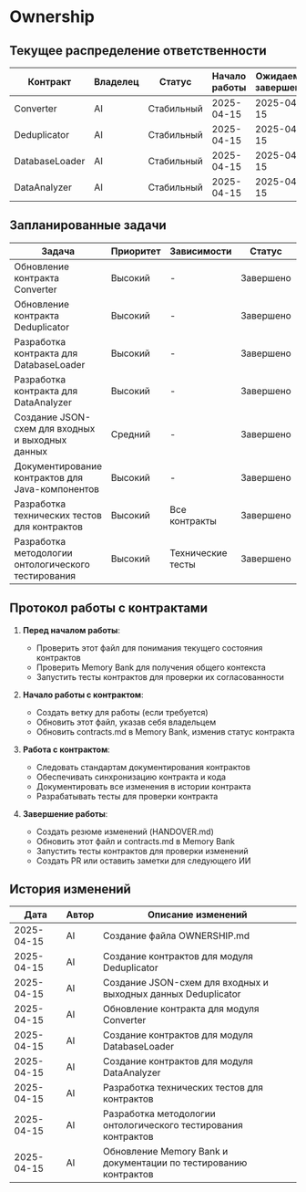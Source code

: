 # Ownership

## Текущее распределение ответственности

| Контракт | Владелец | Статус | Начало работы | Ожидаемое завершение |
|----------|----------|--------|---------------|----------------------|
| Converter | AI | Стабильный | 2025-04-15 | 2025-04-15 |
| Deduplicator | AI | Стабильный | 2025-04-15 | 2025-04-15 |
| DatabaseLoader | AI | Стабильный | 2025-04-15 | 2025-04-15 |
| DataAnalyzer | AI | Стабильный | 2025-04-15 | 2025-04-15 |

## Запланированные задачи

| Задача | Приоритет | Зависимости | Статус | Назначено |
|--------|-----------|-------------|--------|-----------|
| Обновление контракта Converter | Высокий | - | Завершено | AI |
| Обновление контракта Deduplicator | Высокий | - | Завершено | AI |
| Разработка контракта для DatabaseLoader | Высокий | - | Завершено | AI |
| Разработка контракта для DataAnalyzer | Высокий | - | Завершено | AI |
| Создание JSON-схем для входных и выходных данных | Средний | - | Завершено | AI |
| Документирование контрактов для Java-компонентов | Высокий | - | Завершено | AI |
| Разработка технических тестов для контрактов | Высокий | Все контракты | Завершено | AI |
| Разработка методологии онтологического тестирования | Высокий | Технические тесты | Завершено | AI |

## Протокол работы с контрактами

1. **Перед началом работы**:
   - Проверить этот файл для понимания текущего состояния контрактов
   - Проверить Memory Bank для получения общего контекста
   - Запустить тесты контрактов для проверки их согласованности

2. **Начало работы с контрактом**:
   - Создать ветку для работы (если требуется)
   - Обновить этот файл, указав себя владельцем
   - Обновить contracts.md в Memory Bank, изменив статус контракта

3. **Работа с контрактом**:
   - Следовать стандартам документирования контрактов
   - Обеспечивать синхронизацию контракта и кода
   - Документировать все изменения в истории контракта
   - Разрабатывать тесты для проверки контракта

4. **Завершение работы**:
   - Создать резюме изменений (HANDOVER.md)
   - Обновить этот файл и contracts.md в Memory Bank
   - Запустить тесты контрактов для проверки изменений
   - Создать PR или оставить заметки для следующего ИИ

## История изменений

| Дата | Автор | Описание изменений |
|------|-------|-------------------|
| 2025-04-15 | AI | Создание файла OWNERSHIP.md |
| 2025-04-15 | AI | Создание контрактов для модуля Deduplicator |
| 2025-04-15 | AI | Создание JSON-схем для входных и выходных данных Deduplicator |
| 2025-04-15 | AI | Обновление контракта для модуля Converter |
| 2025-04-15 | AI | Создание контрактов для модуля DatabaseLoader |
| 2025-04-15 | AI | Создание контрактов для модуля DataAnalyzer |
| 2025-04-15 | AI | Разработка технических тестов для контрактов |
| 2025-04-15 | AI | Разработка методологии онтологического тестирования контрактов |
| 2025-04-15 | AI | Обновление Memory Bank и документации по тестированию контрактов
